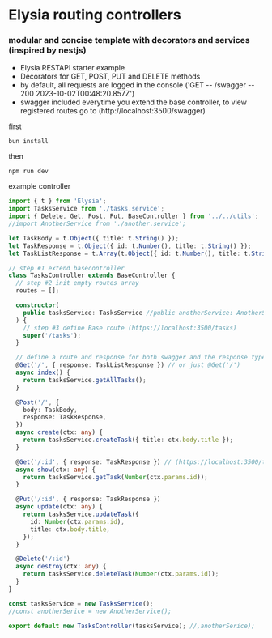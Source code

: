 # Elysia routing controllers

### modular and concise template with decorators and services (inspired by nestjs)

- Elysia RESTAPI starter example
- Decorators for GET, POST, PUT and DELETE methods
- by default, all requests are logged in the console ('GET -- /swagger -- 200 2023-10-02T00:48:20.857Z')
- swagger included everytime you extend the base controller, to view registered routes go to (http://localhost:3500/swagger)

first

```
bun install
```

then

```
npm run dev
```

example controller

```ts
import { t } from 'Elysia';
import TasksService from './tasks.service';
import { Delete, Get, Post, Put, BaseController } from '../../utils';
//import AnotherService from './another.service';

let TaskBody = t.Object({ title: t.String() });
let TaskResponse = t.Object({ id: t.Number(), title: t.String() });
let TaskListResponse = t.Array(t.Object({ id: t.Number(), title: t.String() }));

// step #1 extend basecontroller
class TasksController extends BaseController {
  // step #2 init empty routes array
  routes = [];

  constructor(
    public tasksService: TasksService //public anotherService: AnotherService
  ) {
    // step #3 define Base route (https://localhost:3500/tasks)
    super('/tasks');
  }

  // define a route and response for both swagger and the response type (https://localhost:3500/tasks/)
  @Get('/', { response: TaskListResponse }) // or just @Get('/')
  async index() {
    return tasksService.getAllTasks();
  }

  @Post('/', {
    body: TaskBody,
    response: TaskResponse,
  })
  async create(ctx: any) {
    return tasksService.createTask({ title: ctx.body.title });
  }

  @Get('/:id', { response: TaskResponse }) // (https://localhost:3500/tasks/2)
  async show(ctx: any) {
    return tasksService.getTask(Number(ctx.params.id));
  }

  @Put('/:id', { response: TaskResponse })
  async update(ctx: any) {
    return tasksService.updateTask({
      id: Number(ctx.params.id),
      title: ctx.body.title,
    });
  }

  @Delete('/:id')
  async destroy(ctx: any) {
    return tasksService.deleteTask(Number(ctx.params.id));
  }
}

const tasksService = new TasksService();
//const anotherSerice = new AnotherService();

export default new TasksController(tasksService); //,anotherSerice);
```
